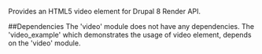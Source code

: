 Provides an HTML5 video element for Drupal 8 Render API.

##Dependencies
The 'video' module does not have any dependencies. The 'video_example' which demonstrates the usage of video element, depends on the 'video' module.
